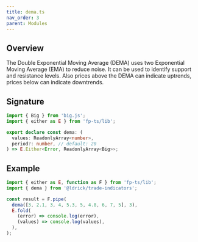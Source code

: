 ```yaml
---
title: dema.ts
nav_order: 3
parent: Modules
---
```


## Overview

The Double Exponential Moving Average (DEMA) uses two Exponential Moving Average (EMA) to reduce noise. It can be used to identify support and resistance levels. Also prices above the DEMA can indicate uptrends, prices below can indicate downtrends.

## Signature

```typescript
import { Big } from 'big.js';
import { either as E } from 'fp-ts/lib';

export declare const dema: (
  values: ReadonlyArray<number>,
  period?: number, // default: 20
) => E.Either<Error, ReadonlyArray<Big>>;
```

## Example

```typescript
import { either as E, function as F } from 'fp-ts/lib';
import { dema } from '@ldrick/trade-indicators';

const result = F.pipe(
  dema([3, 2.1, 3, 4, 5.3, 5, 4.8, 6, 7, 5], 3),
  E.fold(
    (error) => console.log(error),
    (values) => console.log(values),
  ),
);
```

